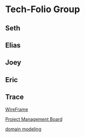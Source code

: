 # Tech-Folio Group

## Seth
## Elias
## Joey
## Eric
## Trace

[WireFrame](https://miro.com/app/board/uXjVPR3_p00=/?share_link_id=23575660658)

[Project Management Board](https://github.com/orgs/seatt-c-201d90-Group-B/projects/1/views/1)

[domain modeling](https://docs.google.com/drawings/d/1NIYTI5I8nu5lp9enM_bIHMnkdGU4syXyb1xxYOgAic8/edit?usp=sharing)
